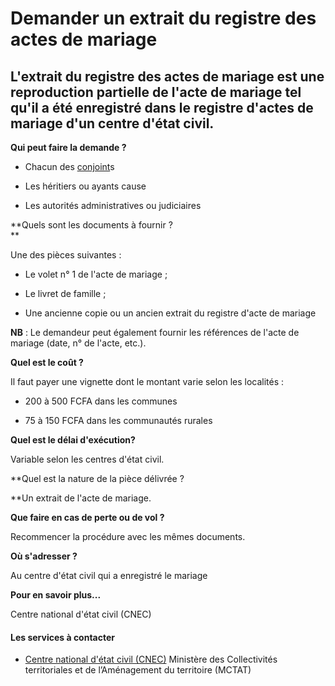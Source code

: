 # Demander un extrait du registre des actes de mariage

L'extrait du registre des actes de mariage est une reproduction partielle de l'acte de mariage tel qu'il a été enregistré dans le registre d'actes de mariage d'un centre d'état civil.
---------------------------------------------------------------------------------------------------------------------------------------------------------------------------------------

**Qui peut faire la demande ?**

*   Chacun des [conjoint](../../../services/conjoint.md)s  
    
*   Les héritiers ou ayants cause  
    
*   Les autorités administratives ou judiciaires

**Quels sont les documents à fournir ?  
**

Une des pièces suivantes :

*   Le volet n° 1 de l'acte de mariage ;  
    
*   Le livret de famille ;
*   Une ancienne copie ou un ancien extrait du registre d'acte de mariage  
    

**NB** : Le demandeur peut également fournir les références de l'acte de mariage (date, n° de l'acte, etc.).  
  
**Quel est le coût ?**  
  
Il faut payer une vignette dont le montant varie selon les localités :  

*   200 à 500 FCFA dans les communes

*   75 à 150 FCFA dans les communautés rurales

**Quel est le délai d'exécution?**

Variable selon les centres d'état civil.  

**Quel est la nature de la pièce délivrée ?  
  
**Un extrait de l'acte de mariage.

**Que faire en cas de perte ou de vol ?**

Recommencer la procédure avec les mêmes documents.  

**Où s'adresser ?**

Au centre d'état civil qui a enregistré le mariage  

**Pour en savoir plus...**

Centre national d'état civil (CNEC)

#### Les services à contacter

*   [Centre national d'état civil (CNEC)](../../../services/centre-national-detat-civil-cnec.md) Ministère des Collectivités territoriales et de l’Aménagement du territoire (MCTAT)
